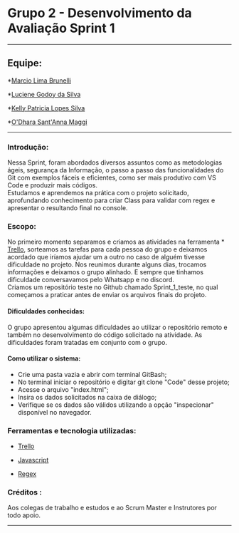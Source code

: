 # Grupo 2 - Desenvolvimento da Avaliação Sprint 1

***
## Equipe:
*[Marcio Lima Brunelli](https://github.com/ml-brunelli)

*[Luciene Godoy da Silva](https://github.com/LucieneGodoy)

*[Kelly Patricia Lopes Silva](https://github.com/KellyPLSilva)

*[O'Dhara Sant'Anna Maggi](https://github.com/odharamaggi)

***
### Introdução:
Nessa Sprint, foram abordados diversos assuntos como as metodologias ágeis, segurança da Informação, o passo a passo das funcionalidades do Git com exemplos fáceis e eficientes, como ser mais produtivo com VS Code e produzir mais códigos.  
Estudamos e aprendemos na prática com o projeto solicitado, aprofundando conhecimento para criar Class para validar com regex e apresentar o resultando final no console. 

### Escopo:

No primeiro momento separamos e criamos as atividades na ferramenta * [Trello](https://trello.com/invite/b/HYCfW3Wq/ATTI229826b5874d9ab830e5d4b60fff1c58E4F52549/sprint-1-compass-uol), sorteamos as tarefas para cada pessoa do grupo e deixamos acordado que iríamos ajudar um a outro no caso de alguém tivesse dificuldade no projeto. Nos reunimos durante alguns dias, trocamos informações e deixamos o grupo alinhado. 
E sempre que tinhamos dificuldade conversavamos pelo Whatsapp e no discord.  
Criamos um repositório teste no Github chamado Sprint_1_teste, no qual começamos a praticar antes de enviar os arquivos finais do projeto.  

#### Dificuldades conhecidas:
O grupo apresentou algumas dificuldades ao utilizar o repositório remoto e também no desenvolvimento do código solicitado na atividade. 
As dificuldades foram tratadas em conjunto com o grupo.  

#### Como utilizar o sistema:
- Crie uma pasta vazia e abrir com terminal GitBash;
- No terminal iniciar o repositório e digitar git clone "Code" desse projeto;
- Acesse o arquivo "index.html";
- Insira os dados solicitados na caixa de diálogo;
- Verifique se os dados são válidos utilizando a opção "inspecionar" disponível no navegador.
### Ferramentas e tecnologia utilizadas:
* [Trello](https://trello.com/invite/b/HYCfW3Wq/ATTI229826b5874d9ab830e5d4b60fff1c58E4F52549/sprint-1-compass-uol)

* [Javascript](https://developer.mozila.org/pt-BR/docs/Web/JavaScript)

* [Regex](https://regexr.com/)


### Créditos :

Aos colegas de trabalho e estudos e ao Scrum Master e Instrutores por todo apoio.

***

